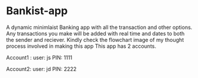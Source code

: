 # Bankist-app
A dynamic minimlaist Banking app with all the transaction and other options.
Any transactions you make will be added with real time and dates to both the sender and reciever.
Kindly check the flowchart image of my thought process involved in making this app
This app has 2 accounts.

Account1 : 
user: js
PIN: 1111

Account2:
user: jd
PIN: 2222
